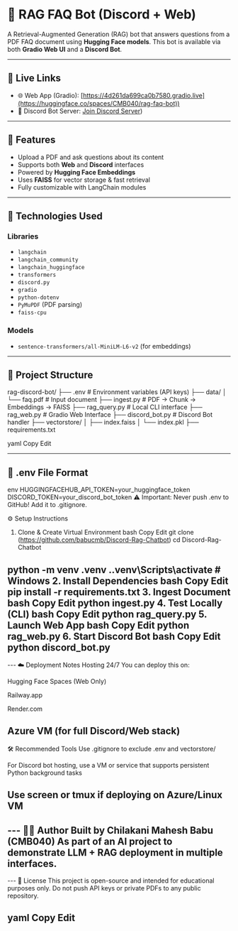 # 🤖 RAG FAQ Bot (Discord + Web)

A Retrieval-Augmented Generation (RAG) bot that answers questions from a PDF FAQ document using **Hugging Face models**. This bot is available via both **Gradio Web UI** and a **Discord Bot**.

---

## 🔗 Live Links

- 🌐 Web App (Gradio): [https://4d261da699ca0b7580.gradio.live](https://huggingface.co/spaces/CMB040/rag-faq-bot))
- 💬 Discord Bot Server: [Join Discord Server](https://discord.gg/U5mczbRc))

---

## 📌 Features

- Upload a PDF and ask questions about its content
- Supports both **Web** and **Discord** interfaces
- Powered by **Hugging Face Embeddings**
- Uses **FAISS** for vector storage & fast retrieval
- Fully customizable with LangChain modules

---

## 🧠 Technologies Used

### Libraries
- `langchain`
- `langchain_community`
- `langchain_huggingface`
- `transformers`
- `discord.py`
- `gradio`
- `python-dotenv`
- `PyMuPDF` (PDF parsing)
- `faiss-cpu`

### Models
- `sentence-transformers/all-MiniLM-L6-v2` (for embeddings)

---

## 📁 Project Structure

rag-discord-bot/
├── .env # Environment variables (API keys)
├── data/
│ └── faq.pdf # Input document
├── ingest.py # PDF → Chunk → Embeddings → FAISS
├── rag_query.py # Local CLI interface
├── rag_web.py # Gradio Web Interface
├── discord_bot.py # Discord Bot handler
├── vectorstore/
│ ├── index.faiss
│ └── index.pkl
├── requirements.txt

yaml
Copy
Edit

---

## 🔐 .env File Format

env
HUGGINGFACEHUB_API_TOKEN=your_huggingface_token
DISCORD_TOKEN=your_discord_bot_token
⚠️ Important: Never push .env to GitHub! Add it to .gitignore.

⚙️ Setup Instructions
1. Clone & Create Virtual Environment
bash
Copy
Edit
git clone (https://github.com/babucmb/Discord-Rag-Chatbot)
cd Discord-Rag-Chatbot

python -m venv .venv
.\.venv\Scripts\activate  # Windows
2. Install Dependencies
bash
Copy
Edit
pip install -r requirements.txt
3. Ingest Document
bash
Copy
Edit
python ingest.py
4. Test Locally (CLI)
bash
Copy
Edit
python rag_query.py
5. Launch Web App
bash
Copy
Edit
python rag_web.py
6. Start Discord Bot
bash
Copy
Edit
python discord_bot.py
---
--- ☁️ Deployment Notes
Hosting 24/7
You can deploy this on:

Hugging Face Spaces (Web Only)

Railway.app

Render.com

Azure VM (for full Discord/Web stack)
---
🛠 Recommended Tools
Use .gitignore to exclude .env and vectorstore/

For Discord bot hosting, use a VM or service that supports persistent Python background tasks

Use screen or tmux if deploying on Azure/Linux VM
---
--- 👨‍💻 Author
Built by Chilakani Mahesh Babu (CMB040)
As part of an AI project to demonstrate LLM + RAG deployment in multiple interfaces.
---
--- 📜 License
This project is open-source and intended for educational purposes only. Do not push API keys or private PDFs to any public repository.

yaml
Copy
Edit
---

